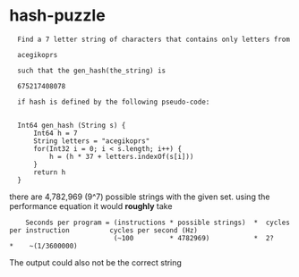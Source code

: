 # hash-puzzle


      Find a 7 letter string of characters that contains only letters from

      acegikoprs

      such that the gen_hash(the_string) is

      675217408078

      if hash is defined by the following pseudo-code:


      Int64 gen_hash (String s) {
          Int64 h = 7
          String letters = "acegikoprs"
          for(Int32 i = 0; i < s.length; i++) {
              h = (h * 37 + letters.indexOf(s[i]))
          }
          return h
      }




there are 4,782,969 (9^7) possible strings with the given set. 
using the performance equation it would **roughly** take
                        

        Seconds per program = (instructions * possible strings)  *  cycles per instruction          cycles per second (Hz)
                              (~100         * 4782969)           *  2?                         *    ~(1/3600000)
            
          
The output could also not be the correct string
